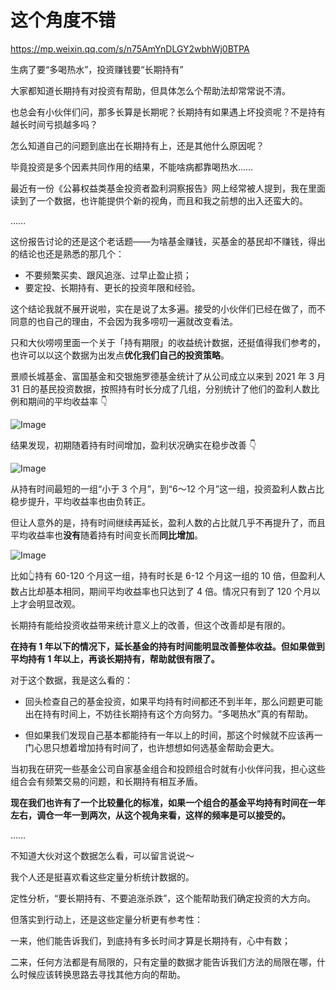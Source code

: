 # 这个角度不错

https://mp.weixin.qq.com/s/n75AmYnDLGY2wbhWj0BTPA

生病了要“多喝热水”，投资赚钱要“长期持有” 

大家都知道长期持有对投资有帮助，但具体怎么个帮助法却常常说不清。

也总会有小伙伴们问，那多长算是长期呢？长期持有如果遇上坏投资呢？不是持有越长时间亏损越多吗？

怎么知道自己的问题到底出在长期持有上，还是其他什么原因呢？

毕竟投资是多个因素共同作用的结果，不能啥病都靠喝热水……

最近有一份《公募权益类基金投资者盈利洞察报告》网上经常被人提到，我在里面读到了一个数据，也许能提供个新的视角，而且和我之前想的出入还蛮大的。

……

这份报告讨论的还是这个老话题——为啥基金赚钱，买基金的基民却不赚钱，得出的结论也还是熟悉的那几个：

- 不要频繁买卖、跟风追涨、过早止盈止损；
- 要定投、长期持有、更长的投资年限和经验。

这个结论我就不展开说啦，实在是说了太多遍。接受的小伙伴们已经在做了，而不同意的也自己的理由，不会因为我多唠叨一遍就改变看法。

只和大伙唠唠里面一个关于「持有期限」的收益统计数据，还挺值得我们参考的，也许可以以这个数据为出发点**优化我们自己的投资策略**。

景顺长城基金、富国基金和交银施罗德基金统计了从公司成立以来到 2021 年 3 月 31 日的基民投资数据，按照持有时长分成了几组，分别统计了他们的盈利人数比例和期间的平均收益率 👇

![Image](https://mmbiz.qpic.cn/mmbiz_png/xd1hVMKQsAF93ClSlfmVmBPrwTDSPQmpsC9Mlpje7ic1ibibwE4OAFfXF87OQc7ibhWVG2qeETkEhvsKukByW8WXWg/640?wx_fmt=png&tp=webp&wxfrom=5&wx_lazy=1&wx_co=1)

结果发现，初期随着持有时间增加，盈利状况确实在稳步改善 👇

![Image](https://mmbiz.qpic.cn/mmbiz_png/xd1hVMKQsAF93ClSlfmVmBPrwTDSPQmpjbPrBrTVcBKFjUTmRmUmyYnbEMxWxdYLFuiaia9FNQ0Cr9kag57p8u9w/640?wx_fmt=png&tp=webp&wxfrom=5&wx_lazy=1&wx_co=1)

从持有时间最短的一组“小于 3 个月”，到“6～12 个月”这一组，投资盈利人数占比稳步提升，平均收益率也由负转正。

但让人意外的是，持有时间继续再延长，盈利人数的占比就几乎不再提升了，而且平均收益率也**没有**随着持有时间变长而**同比增加**。

![Image](https://mmbiz.qpic.cn/mmbiz_png/xd1hVMKQsAF93ClSlfmVmBPrwTDSPQmpibTSYleXf1QzCWK9gPtexozmI37v6RcnwoYoL7dvMwHtUmI1IxktaUg/640?wx_fmt=png&tp=webp&wxfrom=5&wx_lazy=1&wx_co=1)

比如👆持有 60-120 个月这一组，持有时长是 6-12 个月这一组的 10 倍，但盈利人数占比却基本相同，期间平均收益率也只达到了 4 倍。情况只有到了 120 个月以上才会明显改观。

长期持有能给投资收益带来统计意义上的改善，但这个改善却是有限的。

**在持有 1 年以下的情况下，延长基金的持有时间能明显改善整体收益。但如果做到平均持有 1 年以上，再谈长期持有，帮助就很有限了。**

对于这个数据，我是这么看的：

- 回头检查自己的基金投资，如果平均持有时间都还不到半年，那么问题更可能出在持有时间上，不妨往长期持有这个方向努力。“多喝热水”真的有帮助。

- 但如果我们发现自己基本都能持有一年以上的时间，那这个时候就不应该再一门心思只想着增加持有时间了，也许想想如何选基金帮助会更大。

当初我在研究一些基金公司自家基金组合和投顾组合时就有小伙伴问我，担心这些组合会有频繁交易的问题，和长期持有相互矛盾。

**现在我们也许有了一个比较量化的标准，如果一个组合的基金平均持有时间在一年左右，调仓一年一到两次，从这个视角来看，这样的频率是可以接受的。**

……

不知道大伙对这个数据怎么看，可以留言说说～

我个人还是挺喜欢看这些定量分析统计数据的。

定性分析，“要长期持有、不要追涨杀跌”，这个能帮助我们确定投资的大方向。

但落实到行动上，还是这些定量分析更有参考性：

一来，他们能告诉我们，到底持有多长时间才算是长期持有，心中有数；

二来，任何方法都是有局限的，只有定量的数据才能告诉我们方法的局限在哪，什么时候应该转换思路去寻找其他方向的帮助。